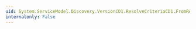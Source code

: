 ```yaml
---
uid: System.ServiceModel.Discovery.VersionCD1.ResolveCriteriaCD1.FromResolveCriteria(System.ServiceModel.Discovery.ResolveCriteria)
internalonly: False
---
```

